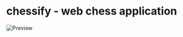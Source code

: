 # chessify - web chess application

![Preview](https://github.com/subhan9net/chessify/assets/145291535/c478e1ba-4fc8-4bfd-b386-c2c87a93271e)
